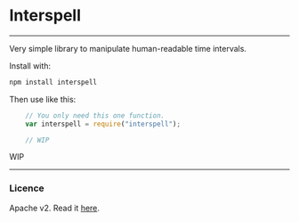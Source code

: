 # Interspell

----

Very simple library to manipulate human-readable time intervals.

Install with:

```bash
npm install interspell
```

Then use like this:

```javascript
    // You only need this one function.
	var interspell = require("interspell");

	// WIP
```

WIP

----

### Licence

Apache v2. Read it [here](LICENSE).